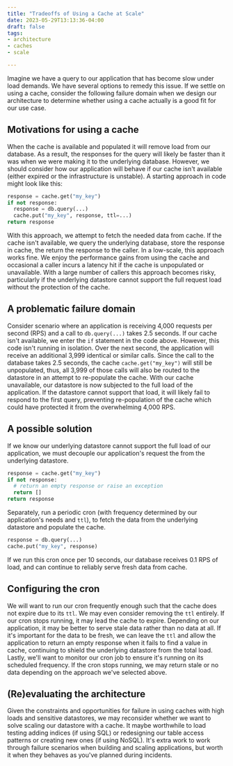 ```yaml
---
title: "Tradeoffs of Using a Cache at Scale"
date: 2023-05-29T13:13:36-04:00
draft: false
tags:
- architecture
- caches
- scale

---
```


Imagine we have a query to our application that has become slow under load demands.
We have several options to remedy this issue.
If we settle on using a cache, consider the following failure domain when we design our architecture to determine whether using a cache actually is a good fit for our use case.

## Motivations for using a cache

When the cache is available and populated it will remove load from our database.
As a result, the responses for the query will likely be faster than it was when we were making it to the underlying database.
However, we should consider how our application will behave if our cache isn't available (either expired or the infrastructure is unstable).
A starting approach in code might look like this:

```python
response = cache.get("my_key")
if not response:
  response = db.query(...)
  cache.put("my_key", response, ttl=...)
return response
```

With this approach, we attempt to fetch the needed data from cache.
If the cache isn't available, we query the underlying database, store the response in cache, the return the response to the caller.
In a low-scale, this approach works fine.
We enjoy the performance gains from using the cache and occasional a caller incurs a latency hit if the cache is unpopulated or unavailable.
With a large number of callers this approach becomes risky, particularly if the underlying datastore cannot support the full request load without the protection of the cache.

## A problematic failure domain

Consider scenario where an application is receiving 4,000 requests per second (RPS) and a call to `db.query(...)` takes 2.5 seconds.
If our cache isn't available, we enter the `if` statement in the code above.
However, this code isn't running in isolation.
Over the next second, the application will receive an additional 3,999 identical or similar calls.
Since the call to the database takes 2.5 seconds, the cache `cache.get("my_key")` will still be unpopulated, thus, all 3,999 of those calls will also be routed to the datastore in an attempt to re-populate the cache.
With our cache unavailable, our datastore is now subjected to the full load of the application.
If the datastore cannot support that load, it will likely fail to respond to the first query, preventing re-population of the cache which could have protected it from the overwhelming 4,000 RPS.

## A possible solution

If we know our underlying datastore cannot support the full load of our application, we must decouple our application's request the from the underlying datastore.

```python
response = cache.get("my_key")
if not response:
  # return an empty response or raise an exception
  return []
return response
```

Separately, run a periodic cron (with frequency determined by our application's needs and `ttl`), to fetch the data from the underlying datastore and populate the cache.

```python
response = db.query(...)
cache.put("my_key", response)
```

If we run this cron once per 10 seconds, our database receives 0.1 RPS of load, and can continue to reliably serve fresh data from cache.

## Configuring the cron

We will want to run our cron frequently enough such that the cache does not expire due to its `ttl`.
We may even consider removing the `ttl` entirely.
If our cron stops running, it may lead the cache to expire.
Depending on our application, it may be better to serve stale data rather than no data at all.
If it's important for the data to be fresh, we can leave the `ttl` and allow the application to return an empty response when it fails to find a value in cache, continuing to shield the underlying datastore from the total load.
Lastly, we'll want to monitor our cron job to ensure it's running on its scheduled frequency.
If the cron stops running, we may return stale or no data depending on the approach we've selected above.

## (Re)evaluating the architecture

Given the constraints and opportunities for failure in using caches with high loads and sensitive datastores, we may reconsider whether we want to solve scaling our datastore with a cache.
It maybe worthwhile to load testing adding indices (if using SQL) or redesigning our table access patterns or creating new ones (if using NoSQL).
It's extra work to work through failure scenarios when building and scaling applications, but worth it when they behaves as you've planned during incidents.
